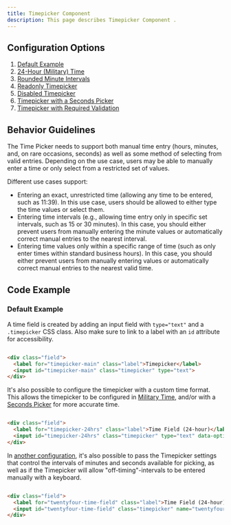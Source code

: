 ```yaml
---
title: Timepicker Component 
description: This page describes Timepicker Component .
---
```


## Configuration Options

1. [Default Example]( ../components/timepicker/example-index)
2. [24-Hour (Military) Time]( ../components/timepicker/example-24-hour)
3. [Rounded Minute Intervals]( ../components/timepicker/example-intervals)
4. [Readonly Timepicker]( ../components/timepicker/example-readonly)
5. [Disabled Timepicker]( ../components/timepicker/example-disabled)
6. [Timepicker with a Seconds Picker]( ../components/timepicker/example-seconds-picker)
6. [Timepicker with Required Validation]( ../components/timepicker/example-with-validation)

## Behavior Guidelines

The Time Picker needs to support both manual time entry (hours, minutes, and, on rare occasions, seconds) as well as some method of selecting from valid entries. Depending on the use case, users may be able to manually enter a time or only select from a restricted set of values.

Different use cases support:

-   Entering an exact, unrestricted time (allowing any time to be entered, such as 11:39). In this use case, users should be allowed to either type the time values or select them.
-   Entering time intervals (e.g., allowing time entry only in specific set intervals, such as 15 or 30 minutes). In this case, you should either prevent users from manually entering the minute values or automatically correct manual entries to the nearest interval.
-   Entering time values only within a specific range of time (such as only enter times within standard business hours). In this case, you should either prevent users from manually entering values or automatically correct manual entries to the nearest valid time.

## Code Example

### Default Example

A time field is created by adding an input field with `type="text"` and a `.timepicker` CSS class. Also make sure to link to a label with an `id` attribute for accessibility.

```html

<div class="field">
  <label for="timepicker-main" class="label">Timepicker</label>
  <input id="timepicker-main" class="timepicker" type="text">
</div>


```

It's also possible to configure the timepicker with a custom time format.  This allows the timepicker to be configured in [Military Time]( ../components/timepicker/example-24-hour), and/or with a [Seconds Picker]( ../components/timepicker/example-seconds-picker) for more accurate time.

```html

<div class="field">
  <label for="timepicker-24hrs" class="label">Time Field (24-hour)</label>
  <input id="timepicker-24hrs" class="timepicker" type="text" data-options='{ "timeFormat": "HH:mm" };' />
</div>


```

In [another configuration]( ../components/timepicker/example-intervals), it's also possible to pass the Timepicker settings that control the intervals of minutes and seconds available for picking, as well as if the Timepicker will allow "off-timing"-intervals to be entered manually with a keyboard.

```html

<div class="field">
  <label for="twentyfour-time-field" class="label">Time Field (24-hour)</label>
  <input id="twentyfour-time-field" class="timepicker" name="twentyfour-time-field" type="text" data-options='{ "minuteInterval": "10", "roundToInterval": "true"}' />
</div>


```
